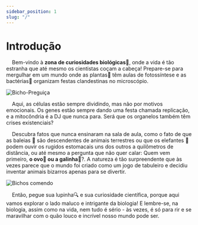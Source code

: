 ```yaml
---
sidebar_position: 1
slug: "/"
---
```


# Introdução

&nbsp;&nbsp;&nbsp;&nbsp;Bem-vindo à **zona de curiosidades biológicas**👋,  onde a vida é tão estranha que até mesmo os cientistas coçam a cabeça! Prepare-se para mergulhar em um mundo onde as plantas🌱 têm aulas de fotossíntese e as bactérias🦠 organizam festas clandestinas no microscópio.

![Bicho-Preguiça](https://33.media.tumblr.com/d87224a8ae1d3849bd6e0070fda2a9d2/tumblr_nd51foh5MZ1u0qg6ro1_400.gif)

&nbsp;&nbsp;&nbsp;&nbsp;Aqui, as células estão sempre dividindo, mas não por motivos emocionais. Os genes estão sempre dando uma festa chamada replicação, e a mitocôndria é a DJ que nunca para. Será que os organelos também têm crises existenciais?

&nbsp;&nbsp;&nbsp;&nbsp;Descubra fatos que nunca ensinaram na sala de aula, como o fato de que as baleias 🐳 são descendentes de animais terrestres ou que os elefantes 🐘 podem ouvir os rugidos estomacais uns dos outros a quilômetros de distância, ou até mesmo a pergunta que não quer calar: Quem vem primeiro, **o ovo🥚 ou a galinha🐔**?. A natureza é tão surpreendente que às vezes parece que o mundo foi criado como um jogo de tabuleiro e decidiu inventar animais bizarros apenas para se divertir.

![Bichos comendo](https://media.tenor.com/-8TmOhlDn6sAAAAM/having-a-snack.gif)

&nbsp;&nbsp;&nbsp;&nbsp;Então, pegue sua lupinha🔍 e sua curiosidade científica, porque aqui vamos explorar o lado maluco e intrigante da biologia! E lembre-se, na biologia, assim como na vida, nem tudo é sério - às vezes, é só para rir e se maravilhar com o quão louco e incrível nosso mundo pode ser.
